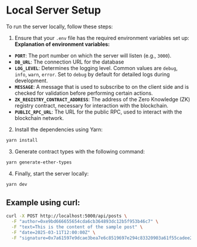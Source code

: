 # Local Server Setup

To run the server locally, follow these steps:

1. Ensure that your `.env` file has the required environment variables set up:
   **Explanation of environment variables:**

- **`PORT`**: The port number on which the server will listen (e.g., `3000`).
- **`DB_URL`**: The connection URL for the database
- **`LOG_LEVEL`**: Determines the logging level. Common values are `debug`, `info`, `warn`, `error`. Set to `debug` by default for detailed logs during development.
- **`MESSAGE`**: A message that is used to subscribe to on the client side and is checked for validation before performing certain actions.
- **`ZK_REGISTRY_CONTRACT_ADDRESS`**: The address of the Zero Knowledge (ZK) registry contract, necessary for interaction with the blockchain.
- **`PUBLIC_RPC_URL`**: The URL for the public RPC, used to interact with the blockchain network.

2. Install the dependencies using Yarn:

```bash
yarn install
```

3. Generate contract types with the following command:

```bash
yarn generate-ether-types
```

4. Finally, start the server locally:

```bash
yarn dev
```

## Example using curl:

```bash
curl -X POST http://localhost:5000/api/posts \
  -F "author=0xe9bd666655654cda6cb364893dc12b5f953b46c7" \
  -F "text=This is the content of the sample post" \
  -F "date=2025-03-11T12:00:00Z" \
  -F "signature=0x7a61597e9dcae3bea7e6c8519697e294c83320903a61f55cadee236ad8b6e38229160fa197e4b2d4e99ce333672bda78bcbd5384dd601a28d70ddf3a3f7f71f91c"
```
